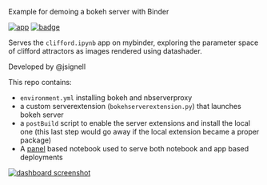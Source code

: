 Example for demoing a bokeh server with Binder

[![app](https://mybinder.org/badge_logo.svg)](https://mybinder.org/v2/gh/Restmon/clifford/master?urlpath=panel%2Fclifford) [![badge](https://mybinder.org/badge_logo.svg)](https://mybinder.org/v2/gh/Restmon/clifford/master?filepath=clifford.ipynb)

Serves the `clifford.ipynb` app on mybinder, exploring the parameter space of clifford attractors as images rendered using datashader.

Developed by @jsignell

This repo contains:

- `environment.yml` installing bokeh and nbserverproxy
- a custom serverextension (`bokehserverextension.py`) that launches bokeh server
- a `postBuild` script to enable the server extensions and install the local one
  (this last step would go away if the local extension became a proper package)
- A [panel](https://github.com/pyviz/panel) based notebook used to serve both notebook and app based deployments

[![dashboard screenshot](./assets/dashboard.png)](https://mybinder.org/v2/gh/Restmon/clifford/master?urlpath=panel%2Fclifford)
